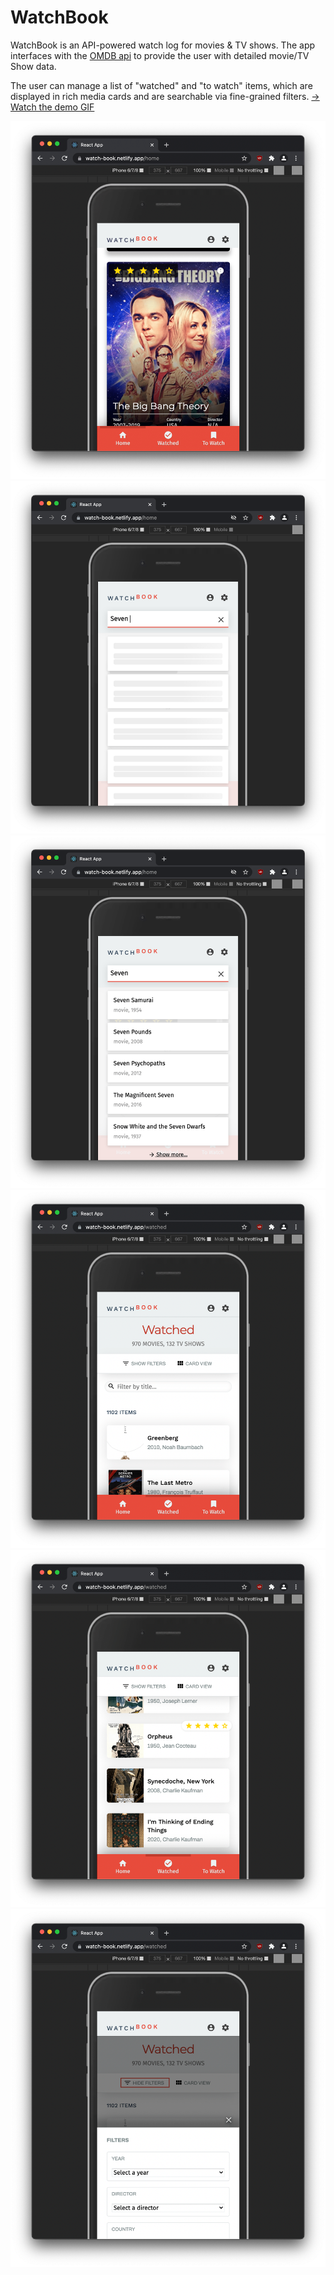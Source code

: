 WatchBook
=========

WatchBook is an API-powered watch log for movies & TV shows. The app interfaces with the [OMDB api](https://www.omdbapi.com/) to provide the user with detailed movie/TV Show data.

The user can manage a list of "watched" and "to watch" items, which are displayed in rich media cards and are searchable via fine-grained filters. [&rarr; Watch the demo GIF](./.preview/watchbook-2810.gif)

![](./.preview/wbk-02.png)
![](./.preview/wbk-05.png)
![](./.preview/wbk-01.png)
![](./.preview/wbk-06.png)
![](./.preview/wbk-07.png)
![](./.preview/wbk-04.png)
